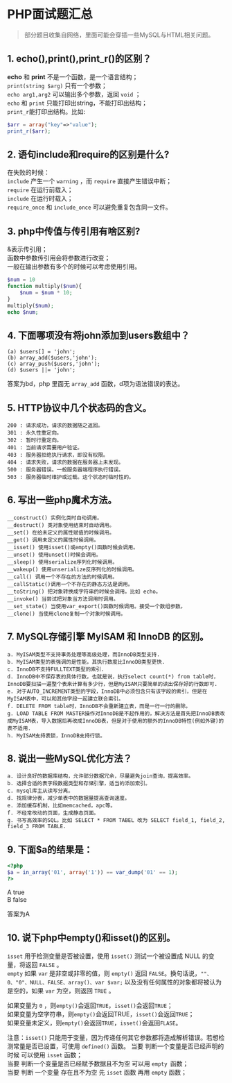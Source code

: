 # PHP面试题汇总

>    部分题目收集自网络，里面可能会穿插一些MySQL与HTML相关问题。

## 1. echo(),print(),print_r()的区别？

**echo** 和 **print** 不是一个函数，是一个语言结构；  
`print(string $arg)` 只有一个参数；  
`echo arg1,arg2` 可以输出多个参数，返回 `void` ；  
`echo` 和 `print` 只能打印出string，不能打印出结构；  
`print_r`能打印出结构。比如:

```php
$arr = array("key"=>"value");
print_r($arr);
```

## 2. 语句include和require的区别是什么?

在失败的时候：  
`include` 产生一个 `warning` ，而 `require` 直接产生错误中断；  
`require` 在运行前载入；  
`include` 在运行时载入；  
`require_once` 和 `include_once` 可以避免重复包含同一文件。  

## 3. php中传值与传引用有啥区别?

&表示传引用；  
函数中参数传引用会将参数进行改变；  
一般在输出参数有多个的时候可以考虑使用引用。  

```php
$num = 10
function multiply($num){
    $num = $num * 10;
}
multiply($num);
echo $num;
```

## 4. 下面哪项没有将john添加到users数组中？

```
(a) $users[] = 'john';
(b) array_add($users,'john');
(c) array_push($users,'john');
(d) $users ||= 'john';
```
答案为bd，php 里面无 `array_add` 函数，d项为语法错误的表达。

## 5. HTTP协议中几个状态码的含义。

```
200 : 请求成功，请求的数据随之返回。
301 : 永久性重定向。
302 : 暂时行重定向。
401 : 当前请求需要用户验证。
403 : 服务器拒绝执行请求，即没有权限。
404 : 请求失败，请求的数据在服务器上未发现。
500 : 服务器错误。一般服务器端程序执行错误。
503 : 服务器临时维护或过载。这个状态时临时性的。
```
## 6. 写出一些php魔术方法。

```
__construct() 实例化类时自动调用。
__destruct() 类对象使用结束时自动调用。
__set() 在给未定义的属性赋值的时候调用。
__get() 调用未定义的属性时候调用。
__isset() 使用isset()或empty()函数时候会调用。
__unset() 使用unset()时候会调用。
__sleep() 使用serialize序列化时候调用。
__wakeup() 使用unserialize反序列化的时候调用。
__call() 调用一个不存在的方法的时候调用。
__callStatic()调用一个不存在的静态方法是调用。
__toString() 把对象转换成字符串的时候会调用。比如 echo。
__invoke() 当尝试把对象当方法调用时调用。
__set_state() 当使用var_export()函数时候调用。接受一个数组参数。
__clone() 当使用clone复制一个对象时候调用。
```

## 7. MySQL存储引擎 MyISAM 和 InnoDB 的区别。

```
a. MyISAM类型不支持事务处理等高级处理，而InnoDB类型支持.
b. MyISAM类型的表强调的是性能，其执行数度比InnoDB类型更快.
c. InnoDB不支持FULLTEXT类型的索引.
d. InnoDB中不保存表的具体行数，也就是说，执行select count(*) from table时，InnoDB要扫描一遍整个表来计算有多少行，但是MyISAM只要简单的读出保存好的行数即可.
e. 对于AUTO_INCREMENT类型的字段，InnoDB中必须包含只有该字段的索引，但是在MyISAM表中，可以和其他字段一起建立联合索引。
f. DELETE FROM table时，InnoDB不会重新建立表，而是一行一行的删除。
g. LOAD TABLE FROM MASTER操作对InnoDB是不起作用的，解决方法是首先把InnoDB表改成MyISAM表，导入数据后再改成InnoDB表，但是对于使用的额外的InnoDB特性(例如外键)的表不适用.
h. MyISAM支持表锁，InnoDB支持行锁。
```

## 8. 说出一些MySQL优化方法？

```
a. 设计良好的数据库结构，允许部分数据冗余，尽量避免join查询，提高效率。
b. 选择合适的表字段数据类型和存储引擎，适当的添加索引。
c. mysql库主从读写分离。
d. 找规律分表，减少单表中的数据量提高查询速度。
e. 添加缓存机制，比如memcached，apc等。
f. 不经常改动的页面，生成静态页面。
g. 书写高效率的SQL。比如 SELECT * FROM TABEL 改为 SELECT field_1, field_2, field_3 FROM TABLE.
```

## 9. 下面$a的结果是：
```php
<?php
$a = in_array('01', array('1')) == var_dump('01' == 1);
?>
```
A true   
B false  

答案为A

## 10. 说下php中empty()和isset()的区别。

`isset` 用于检测变量是否被设置，使用 `isset()` 测试一个被设置成 NULL 的变量，将返回 `FALSE` 。  
`empty` 如果 `var` 是非空或非零的值，则 `empty()` 返回 `FALSE`。换句话说，`""、0、"0"、NULL、FALSE、array()、var $var;` 以及没有任何属性的对象都将被认为是空的，如果 `var` 为空，则返回 `TRUE` 。

如果变量为 `0` ，则`empty()`会返回`TRUE`，`isset()`会返回`TRUE`；  
如果变量为空字符串，则`empty()`会返回TRUE，`isset()`会返回`TRUE`；  
如果变量未定义，则`empty()`会返回`TRUE`，`isset()`会返回`FLASE`。
   
注意：`isset()` 只能用于变量，因为传递任何其它参数都将造成解析错误。若想检测常量是否已设置，可使用 `defined()` 函数。
当要 判断一个变量是否已经声明的时候 可以使用 `isset` 函数；  
当要 判断一个变量是否已经赋予数据且不为空 可以用 `empty `函数；  
当要 判断 一个变量 存在且不为空 先 `isset` 函数 再用 `empty` 函数；  

